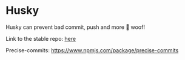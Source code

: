 # Husky

Husky can prevent bad commit, push and more 🐶 woof!

Link to the stable repo: [here](https://github.com/typicode/husky/tree/master)

Precise-commits: https://www.npmjs.com/package/precise-commits
